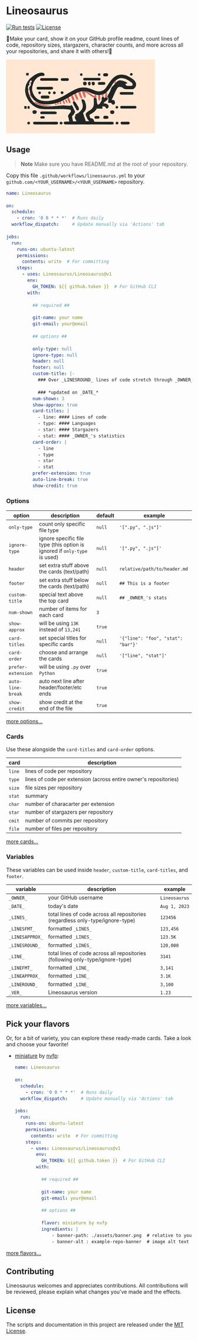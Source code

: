 # Lineosaurus

[![Run tests](https://github.com/Lineosaurus/Lineosaurus/actions/workflows/run-tests.yml/badge.svg)](https://github.com/Lineosaurus/Lineosaurus/actions/workflows/run-tests.yml)
[![License](https://img.shields.io/github/license/Lineosaurus/Lineosaurus)](https://github.com/Lineosaurus/Lineosaurus/blob/main/LICENSE)

🦕Make your card, show it on your GitHub profile readme, count lines of code, repository sizes, stargazers, character counts, and more across all your repositories, and share it with others!🦕

![lineosaurus](https://github.com/Lineosaurus/Lineosaurus/blob/main/assets/lineosaurus_h200.jpg?raw=true)


## Usage

> **Note**
Make sure you have README.md at the root of your repository.

Copy this file `.github/workflows/lineosaurus.yml` to your `github.com/<YOUR_USERNAME>/<YOUR_USERNAME>` repository.

```yaml
name: Lineosaurus

on:
  schedule:
    - cron: '0 0 * * *'  # Runs daily
  workflow_dispatch:     # Update manually via 'Actions' tab

jobs:
  run:
    runs-on: ubuntu-latest
    permissions:
      contents: write  # For committing
    steps:
      - uses: Lineosaurus/Lineosaurus@v1
        env:
          GH_TOKEN: ${{ github.token }}  # For GitHub CLI
        with:

          ## required ##

          git-name: your name
          git-email: your@email

          ## options ##

          only-type: null
          ignore-type: null
          header: null
          footer: null
          custom-title: |-
            ### Over _LINESROUND_ lines of code stretch through _OWNER_'s repositories.

            ### *updated on _DATE_*
          num-shown: 3
          show-approx: true
          card-titles: |
            - line: #### Lines of code
            - type: #### Languages
            - star: #### Stargazers
            - stat: #### _OWNER_'s statistics
          card-order: |
            - line
            - type
            - star
            - stat
          prefer-extension: true
          auto-line-break: true
          show-credit: true
```

### Options

option             | description | default | example
---                | ---         | ---     | ---
`only-type`        | count only specific file type | `null` | `'[".py", ".js"]'`
`ignore-type`      | ignore specific file type (this option is ignored if `only-type` is used) | `null` | `'[".py", ".js"]'`
`header`           | set extra stuff above the cards (text/path) | `null` | `relative/path/to/header.md`
`footer`           | set extra stuff below the cards (text/path) | `null` | `## This is a footer`
`custom-title`     | special text above the top card | `null` | `## _OWNER_'s stats`
`num-shown`        | number of items for each card | `3` | 
`show-approx`      | will be using `13K` instead of `13,241` | `true` |
`card-titles`      | set special titles for specific cards | `null` | `'{"line": "foo", "stat": "bar"}'`
`card-order`       | choose and arrange the cards | `null` | `'["line", "stat"]'`
`prefer-extension` | will be using `.py` over `Python` | `true` | 
`auto-line-break`  | auto next line after header/footer/etc ends | `true` | 
`show-credit`      | show credit at the end of the file | `true` | 

[more options...](https://github.com/Lineosaurus/Lineosaurus)

### Cards

Use these alongside the `card-titles` and `card-order` options.

card   | description
---    | ---
`line` | lines of code per repository
`type` | lines of code per extension (across entire owner's repositories)
`size` | file sizes per repository
`stat` | summary
`char` | number of characarter per extension
`star` | number of stargazers per repository
`cmit` | number of commits per repository
`file` | number of files per repository

[more cards...](https://github.com/Lineosaurus/Lineosaurus)

### Variables

These variables can be used inside `header`, `custom-title`, `card-titles`, and `footer`.

variable        | description | example
---             | ---         | ---
`_OWNER_`       | your GitHub username | `Lineosaurus`
`_DATE_`        | today's date | `Aug 1, 2023`
`_LINES_`       | total lines of code across all repositories (regardless only-type/ignore-type) | `123456`
`_LINESFMT_`    | formatted `_LINES_` | `123,456`
`_LINESAPPROX_` | formatted `_LINES_` | `123.5K`
`_LINESROUND_`  | formatted `_LINES_` | `120,000`
`_LINE_`        | total lines of code across all repositories (following only-type/ignore-type) | `3141`
`_LINEFMT_`  | formatted `_LINE_` | `3,141`
`_LINEAPPROX_`  | formatted `_LINE_` | `3.1K`
`_LINEROUND_`   | formatted `_LINE_` | `3,100`
`_VER_`         | Lineosaurus version | `1.23`

[more variables...](https://github.com/Lineosaurus/Lineosaurus)

## Pick your flavors

Or, for a bit of variety, you can explore these ready-made cards. Take a look and choose your favorite!

<!-- - [Wondering](https://github.com/Lineosaurus/Lineosaurus/tree/main/flavors/Lineosaurus/Wondering) by [Lineosaurus](https://github.com/Lineosaurus/Lineosaurus):

  ```yml
  flavor: Wondering by Lineosaurus
  ```

- [friends](https://github.com/Lineosaurus/Lineosaurus/tree/main/flavors/Lineosaurus/friends) by [Lineosaurus](https://github.com/Lineosaurus/Lineosaurus):

  ```yml
  flavor: friends by Lineosaurus
  ``` -->

- [miniature](https://github.com/Lineosaurus/Lineosaurus/tree/main/flavors/nvfp/miniature) by [nvfp](https://github.com/nvfp):

  ```yml
  name: Lineosaurus

  on:
    schedule:
      - cron: '0 0 * * *'  # Runs daily
    workflow_dispatch:     # Update manually via 'Actions' tab

  jobs:
    run:
      runs-on: ubuntu-latest
      permissions:
        contents: write  # For committing
      steps:
        - uses: Lineosaurus/Lineosaurus@v1
          env:
            GH_TOKEN: ${{ github.token }}  # For GitHub CLI
          with:

            ## required ##

            git-name: your name
            git-email: your@email

            ## options ##

            flavor: miniature by nvfp
            ingredients: |
                - banner-path: ./assets/banner.png  # relative to your repo root dir  (optional)
                - banner-alt : example-repo-banner  # image alt text                  (optional)
  ```

[more flavors...](https://github.com/Lineosaurus/Lineosaurus)


## Contributing

Lineosaurus welcomes and appreciates contributions. All contributions will be reviewed, please explain what changes you've made and the effects.


## License

The scripts and documentation in this project are released under the [MIT License](https://github.com/Lineosaurus/Lineosaurus/blob/main/LICENSE).